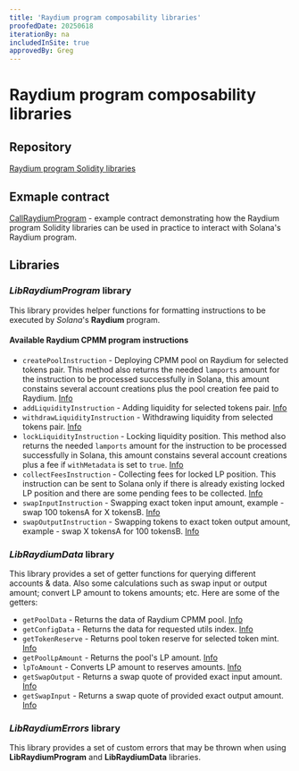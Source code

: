 ```yaml
---
title: 'Raydium program composability libraries'
proofedDate: 20250618
iterationBy: na
includedInSite: true
approvedBy: Greg
---
```


# Raydium program composability libraries

## Repository

[Raydium program Solidity libraries](https://github.com/neonevm/neon-contracts/blob/dev/solidity-composability-libraries/contracts/composability/libraries/raydium-program/README.md)

## Exmaple contract
[CallRaydiumProgram](https://github.com/neonevm/neon-contracts/blob/dev/solidity-composability-libraries/contracts/composability/CallRaydiumProgram.sol) - example contract demonstrating how the Raydium program Solidity libraries can be used in practice to interact with Solana's Raydium program.

## Libraries

### _LibRaydiumProgram_ library
This library provides helper functions for formatting instructions to be executed by _Solana_'s **Raydium** 
program.

#### Available Raydium CPMM program instructions
* `createPoolInstruction` - Deploying CPMM pool on Raydium for selected tokens pair. This method also returns the needed `lamports` amount for the instruction to be processed successfully in Solana, this amount constains several account creations plus the pool creation fee paid to Raydium. [Info](https://github.com/neonevm/neon-contracts/blob/dev/solidity-composability-libraries/contracts/composability/libraries/raydium-program/LibRaydiumProgram.sol#L30)
* `addLiquidityInstruction` - Adding liquidity for selected tokens pair. [Info](https://github.com/neonevm/neon-contracts/blob/dev/solidity-composability-libraries/contracts/composability/libraries/raydium-program/LibRaydiumProgram.sol#L152)
* `withdrawLiquidityInstruction` - Withdrawing liquidity from selected tokens pair. [Info](https://github.com/neonevm/neon-contracts/blob/dev/solidity-composability-libraries/contracts/composability/libraries/raydium-program/LibRaydiumProgram.sol#L246)
* `lockLiquidityInstruction` - Locking liquidity position. This method also returns the needed `lamports` amount for the instruction to be processed successfully in Solana, this amount constains several account creations plus a fee if `withMetadata` is set to `true`. [Info](https://github.com/neonevm/neon-contracts/blob/dev/solidity-composability-libraries/contracts/composability/libraries/raydium-program/LibRaydiumProgram.sol#L331)
* `collectFeesInstruction` - Collecting fees for locked LP position. This instruction can be sent to Solana only if there is already existing locked LP position and there are some pending fees to be collected. [Info](https://github.com/neonevm/neon-contracts/blob/dev/solidity-composability-libraries/contracts/composability/libraries/raydium-program/LibRaydiumProgram.sol#L460)
* `swapInputInstruction` - Swapping exact token input amount, example - swap 100 tokensA for X tokensB. [Info](https://github.com/neonevm/neon-contracts/blob/dev/solidity-composability-libraries/contracts/composability/libraries/raydium-program/LibRaydiumProgram.sol#L559)
* `swapOutputInstruction` - Swapping tokens to exact token output amount, example - swap X tokensA for 100 tokensB. [Info](https://github.com/neonevm/neon-contracts/blob/dev/solidity-composability-libraries/contracts/composability/libraries/raydium-program/LibRaydiumProgram.sol#L605)

### _LibRaydiumData_ library
This library provides a set of getter functions for querying different accounts & data. Also some calculations such as swap input or output amount; convert LP amount to tokens amounts; etc. Here are some of the getters:
* `getPoolData` - Returns the data of Raydium CPMM pool. [Info](https://github.com/neonevm/neon-contracts/blob/dev/solidity-composability-libraries/contracts/composability/libraries/raydium-program/LibRaydiumData.sol#L150)
* `getConfigData` - Returns the data for requested utils index. [Info](https://github.com/neonevm/neon-contracts/blob/dev/solidity-composability-libraries/contracts/composability/libraries/raydium-program/LibRaydiumData.sol#L173)
* `getTokenReserve` - Returns pool token reserve for selected token mint. [Info](https://github.com/neonevm/neon-contracts/blob/dev/solidity-composability-libraries/contracts/composability/libraries/raydium-program/LibRaydiumData.sol#L194)
* `getPoolLpAmount` - Returns the pool's LP amount. [Info](https://github.com/neonevm/neon-contracts/blob/dev/solidity-composability-libraries/contracts/composability/libraries/raydium-program/LibRaydiumData.sol#L199)
* `lpToAmount` - Converts LP amount to reserves amounts. [Info](https://github.com/neonevm/neon-contracts/blob/dev/solidity-composability-libraries/contracts/composability/libraries/raydium-program/LibRaydiumData.sol#L204)
* `getSwapOutput` - Returns a swap quote of provided exact input amount. [Info](LibRaydiumData.sol#L224)
* `getSwapInput` - Returns a swap quote of provided exact output amount. [Info](LibRaydiumData.sol#L240)


### _LibRaydiumErrors_ library
This library provides a set of custom errors that may be thrown when using **LibRaydiumProgram** and **LibRaydiumData** libraries.
